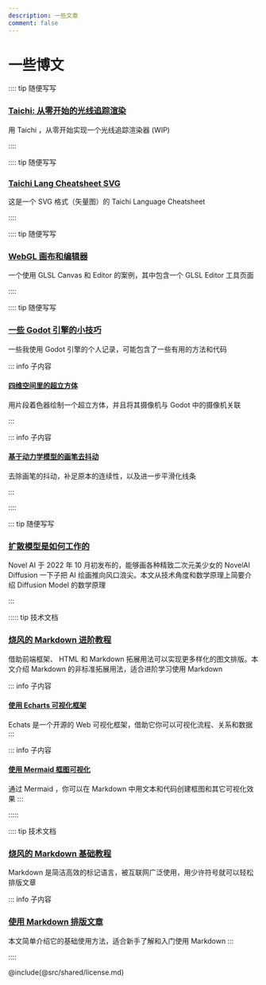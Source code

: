 ```yaml
---
description: 一些文章
comment: false
---
```


# 一些博文

:::: tip 随便写写
### [Taichi: 从零开始的光线追踪渲染](w/taichi-ray-tracing.md)

用 Taichi ，从零开始实现一个光线追踪渲染器 (WIP)

::::

:::: tip 随便写写
### [Taichi Lang Cheatsheet SVG](p/taichi-lang-cheatsheet-svg.md)

这是一个 SVG 格式（矢量图）的 Taichi Language Cheatsheet

::::

:::: tip 随便写写
### [WebGL 画布和编辑器](w/glsl-canvas-and-editor.md)

一个使用 GLSL Canvas 和 Editor 的案例，其中包含一个 GLSL Editor 工具页面

::::

:::: tip 随便写写
### [一些 Godot 引擎的小技巧](w/some-godot-tips.md)

一些我使用 Godot 引擎的个人记录，可能包含了一些有用的方法和代码

::: info 子内容

#### [四维空间里的超立方体](w/godot-cube-4d.md)

用片段着色器绘制一个超立方体，并且将其摄像机与 Godot 中的摄像机关联

:::

::: info 子内容

#### [基于动力学模型的画笔去抖动](w/godot-smooth-brush.md)

去除画笔的抖动，补足原本的连续性，以及进一步平滑化线条

:::

::::

::: tip 随便写写
### [扩散模型是如何工作的](w/how-diffusion-models-work.md)

Novel AI 于 2022 年 10 月初发布的，能够画各种精致二次元美少女的 NovelAI Diffusion 一下子把 AI 绘画推向风口浪尖。本文从技术角度和数学原理上简要介绍 Diffusion Model 的数学原理

:::

::::: tip 技术文档
### [烧风的 Markdown 进阶教程](p/advanced-use-of-markdown.md)

借助前端框架、 HTML 和 Markdown 拓展用法可以实现更多样化的图文排版。本文介绍 Markdown 的非标准拓展用法，适合进阶学习使用 Markdown

::: info 子内容
#### [使用 Echarts 可视化框架](p/use-echarts-in-markdown.md)

Echats 是一个开源的 Web 可视化框架，借助它你可以可视化流程、关系和数据
:::

::: info 子内容
#### [使用 Mermaid 框图可视化](p/use-mermaid-in-markdwon.md)

通过 Mermaid ，你可以在 Markdown 中用文本和代码创建框图和其它可视化效果
:::

:::::

:::: tip 技术文档
### [烧风的 Markdown 基础教程](p/basic-tutorial-for-markdown.md)

Markdown 是简洁高效的标记语言，被互联网广泛使用，用少许符号就可以轻松排版文章

::: info 子内容
### [使用 Markdown 排版文章](p/how-to-use-markdown.md)

本文简单介绍它的基础使用方法，适合新手了解和入门使用 Markdown
:::


::::

@include(@src/shared/license.md)